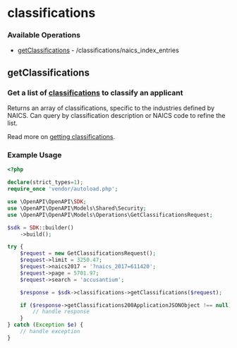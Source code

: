# classifications

### Available Operations

* [getClassifications](#getclassifications) - /classifications/naics_index_entries

## getClassifications

### Get a list of [classifications](https://www.heraldapi.com/docs/classifications) to classify an applicant

Returns an array of classifications, specific to the industries defined by NAICS. Can query by classification description or NAICS code to refine the list.

Read more on [getting classifications](https://www.heraldapi.com/docs/getting-classifications).

### Example Usage

```php
<?php

declare(strict_types=1);
require_once 'vendor/autoload.php';

use \OpenAPI\OpenAPI\SDK;
use \OpenAPI\OpenAPI\Models\Shared\Security;
use \OpenAPI\OpenAPI\Models\Operations\GetClassificationsRequest;

$sdk = SDK::builder()
    ->build();

try {
    $request = new GetClassificationsRequest();
    $request->limit = 3250.47;
    $request->naics2017 = '?naics_2017=611420';
    $request->page = 5701.97;
    $request->search = 'accusantium';

    $response = $sdk->classifications->getClassifications($request);

    if ($response->getClassifications200ApplicationJSONObject !== null) {
        // handle response
    }
} catch (Exception $e) {
    // handle exception
}
```
